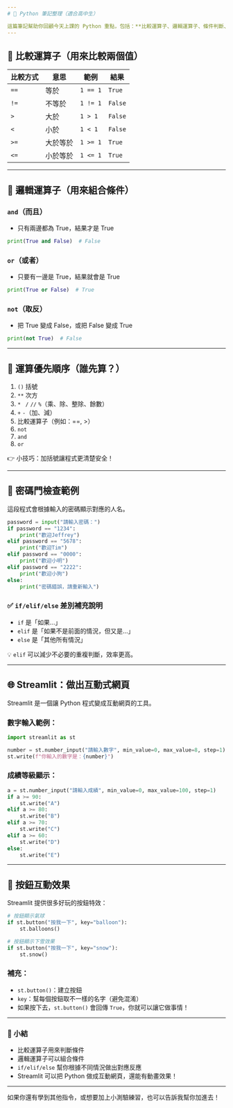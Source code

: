 ```yaml
---
# 🔰 Python 筆記整理（適合高中生）

這篇筆記幫助你回顧今天上課的 Python 重點，包括：**比較運算子、邏輯運算子、條件判斷、優先順序**，還有使用 **Streamlit 做互動式網頁** 的方法！
---
```


## 🧮 比較運算子（用來比較兩個值）

| 比較方式 | 意思     | 範例     | 結果    |
| -------- | -------- | -------- | ------- |
| `==`     | 等於     | `1 == 1` | `True`  |
| `!=`     | 不等於   | `1 != 1` | `False` |
| `>`      | 大於     | `1 > 1`  | `False` |
| `<`      | 小於     | `1 < 1`  | `False` |
| `>=`     | 大於等於 | `1 >= 1` | `True`  |
| `<=`     | 小於等於 | `1 <= 1` | `True`  |

---

## 🔗 邏輯運算子（用來組合條件）

### `and`（而且）

- 只有兩邊都為 True，結果才是 True

```python
print(True and False)  # False
```

### `or`（或者）

- 只要有一邊是 True，結果就會是 True

```python
print(True or False)  # True
```

### `not`（取反）

- 把 True 變成 False，或把 False 變成 True

```python
print(not True)  # False
```

---

## 🧠 運算優先順序（誰先算？）

1. `()` 括號
2. `**` 次方
3. `*` ` /` `//` `%`（乘、除、整除、餘數）
4. `+` `-`（加、減）
5. 比較運算子（例如：==, >）
6. `not`
7. `and`
8. `or`

👉 小技巧：加括號讓程式更清楚安全！

---

## 🔐 密碼門檢查範例

這段程式會根據輸入的密碼顯示對應的人名。

```python
password = input("請輸入密碼：")
if password == "1234":
    print("歡迎Jeffrey")
elif password == "5678":
    print("歡迎Tim")
elif password == "0000":
    print("歡迎小明")
elif password == "2222":
    print("歡迎小狗")
else:
    print("密碼錯誤，請重新輸入")
```

### ✅ `if/elif/else` 差別補充說明

- `if` 是「如果...」
- `elif` 是「如果不是前面的情況，但又是...」
- `else` 是「其他所有情況」

💡 `elif` 可以減少不必要的重複判斷，效率更高。

---

## 🌐 Streamlit：做出互動式網頁

Streamlit 是一個讓 Python 程式變成互動網頁的工具。

### 數字輸入範例：

```python
import streamlit as st

number = st.number_input("請輸入數字", min_value=0, max_value=8, step=1)
st.write(f"你輸入的數字是：{number}")
```

### 成績等級顯示：

```python
a = st.number_input("請輸入成績", min_value=0, max_value=100, step=1)
if a >= 90:
    st.write("A")
elif a >= 80:
    st.write("B")
elif a >= 70:
    st.write("C")
elif a >= 60:
    st.write("D")
else:
    st.write("E")
```

---

## 🎉 按鈕互動效果

Streamlit 提供很多好玩的按鈕特效：

```python
# 按鈕顯示氣球
if st.button("按我一下", key="balloon"):
    st.balloons()

# 按鈕顯示下雪效果
if st.button("按我一下", key="snow"):
    st.snow()
```

### 補充：

- `st.button()`：建立按鈕
- `key`：幫每個按鈕取不一樣的名字（避免混淆）
- 如果按下去，`st.button()` 會回傳 `True`，你就可以讓它做事情！

---

### 🎯 小結

- 比較運算子用來判斷條件
- 邏輯運算子可以組合條件
- `if/elif/else` 幫你根據不同情況做出對應反應
- Streamlit 可以把 Python 做成互動網頁，還能有動畫效果！

---

如果你還有學到其他指令，或想要加上小測驗練習，也可以告訴我幫你加進去！
